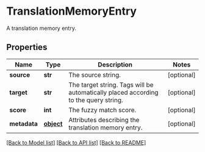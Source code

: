 # TranslationMemoryEntry

A translation memory entry.
## Properties
Name | Type | Description | Notes
------------ | ------------- | ------------- | -------------
**source** | **str** | The source string. | [optional] 
**target** | **str** | The target string. Tags will be automatically placed according to the query string. | [optional] 
**score** | **int** | The fuzzy match score. | [optional] 
**metadata** | [**object**](.md) | Attributes describing the translation memory entry. | [optional] 

[[Back to Model list]](../README.md#documentation-for-models) [[Back to API list]](../README.md#documentation-for-api-endpoints) [[Back to README]](../README.md)


